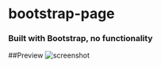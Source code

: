# bootstrap-page

### Built with Bootstrap, no functionality

##Preview
![screenshot](https://i.imgur.com/3sdgCmp.png)
